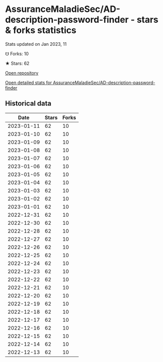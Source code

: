 # AssuranceMaladieSec/AD-description-password-finder - stars & forks statistics

Stats updated on Jan 2023, 11

☋ Forks: 10

★ Stars: 62

[Open repository](https://github.com/AssuranceMaladieSec/AD-description-password-finder)

[Open detailed stats for AssuranceMaladieSec/AD-description-password-finder](https://reviewgithub.com/rep/AssuranceMaladieSec/AD-description-password-finder)

## Historical data
| Date | Stars | Forks |
|------|-------|-------|
| 2023-01-11 | 62 | 10 | 
| 2023-01-10 | 62 | 10 | 
| 2023-01-09 | 62 | 10 | 
| 2023-01-08 | 62 | 10 | 
| 2023-01-07 | 62 | 10 | 
| 2023-01-06 | 62 | 10 | 
| 2023-01-05 | 62 | 10 | 
| 2023-01-04 | 62 | 10 | 
| 2023-01-03 | 62 | 10 | 
| 2023-01-02 | 62 | 10 | 
| 2023-01-01 | 62 | 10 | 
| 2022-12-31 | 62 | 10 | 
| 2022-12-30 | 62 | 10 | 
| 2022-12-28 | 62 | 10 | 
| 2022-12-27 | 62 | 10 | 
| 2022-12-26 | 62 | 10 | 
| 2022-12-25 | 62 | 10 | 
| 2022-12-24 | 62 | 10 | 
| 2022-12-23 | 62 | 10 | 
| 2022-12-22 | 62 | 10 | 
| 2022-12-21 | 62 | 10 | 
| 2022-12-20 | 62 | 10 | 
| 2022-12-19 | 62 | 10 | 
| 2022-12-18 | 62 | 10 | 
| 2022-12-17 | 62 | 10 | 
| 2022-12-16 | 62 | 10 | 
| 2022-12-15 | 62 | 10 | 
| 2022-12-14 | 62 | 10 | 
| 2022-12-13 | 62 | 10 | 

